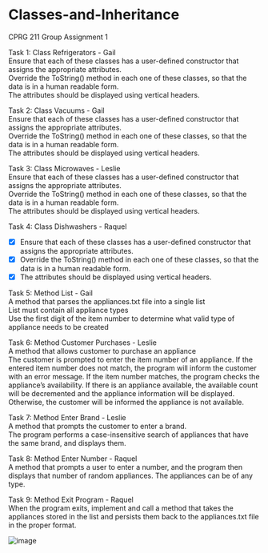 # Classes-and-Inheritance
CPRG 211 Group Assignment 1

Task 1: Class Refrigerators - Gail<br>
Ensure that each of these classes has a user-defined constructor that assigns the appropriate attributes.<br>
Override the ToString() method in each one of these classes, so that the data is in a human readable form.<br>
The attributes should be displayed using vertical headers.

Task 2: Class Vacuums - Gail  <br>
Ensure that each of these classes has a user-defined constructor that assigns the appropriate attributes. <br>
Override the ToString() method in each one of these classes, so that the data is in a human readable form. <br>
The attributes should be displayed using vertical headers.

Task 3: Class Microwaves - Leslie  <br>
Ensure that each of these classes has a user-defined constructor that assigns the appropriate attributes.<br>
Override the ToString() method in each one of these classes, so that the data is in a human readable form. <br>
The attributes should be displayed using vertical headers.

Task 4: Class Dishwashers - Raquel <br>
- [x] Ensure that each of these classes has a user-defined constructor that assigns the appropriate attributes. <br>
- [x] Override the ToString() method in each one of these classes, so that the data is in a human readable form. <br>
- [x] The attributes should be displayed using vertical headers.

Task 5: Method List - Gail <br>
A method that parses the appliances.txt file into a single list <br>
List must contain all appliance types <br>
Use the first digit of the item number to determine what valid type of appliance needs to be created <br>

Task 6: Method Customer Purchases - Leslie  <br> 
A method that allows customer to purchase an appliance <br>
The customer is prompted to enter the item number of an appliance. If the entered item number does not match, the program will inform the customer with an error message. If the item number matches, the program checks the appliance’s availability. If there is an appliance available, the available count will be decremented and the appliance information will be displayed. Otherwise, the customer will be informed the appliance is not available. 

Task 7: Method Enter Brand - Leslie  <br> 
A method that prompts the customer to enter a brand. <br>
The program performs a case-insensitive search of appliances that have the same brand, and displays them.

Task 8: Method Enter Number - Raquel  <br> 
A method that prompts a user to enter a number, and the program then displays that number of random appliances. The appliances can be of any type. 

Task 9: Method Exit Program - Raquel  <br>
When the program exits, implement and call a method that takes the appliances stored in the list and persists them back to the appliances.txt file in the proper format.

![image](https://user-images.githubusercontent.com/114683499/217104561-c66c2297-0262-49ea-b3f7-b4eb6ea44777.png)
